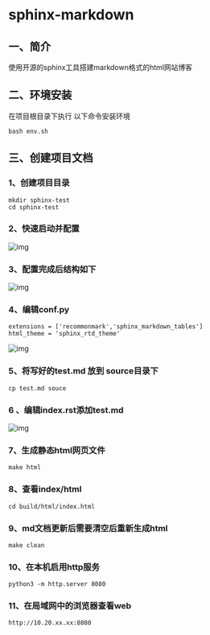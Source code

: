 # sphinx-markdown

## 一、简介

使用开源的sphinx工具搭建markdown格式的html网站博客

## 二、环境安装

在项目根目录下执行 以下命令安装环境

```shell
bash env.sh
```

## 三、创建项目文档

### 1、创建项目目录

```shell
mkdir sphinx-test
cd sphinx-test
```

### 2、快速启动并配置

![img](file:////tmp/wps-qjx/ksohtml/wpsm3VWjQ.png)

### 3、配置完成后结构如下

![img](file:////tmp/wps-qjx/ksohtml/wpsYDALag.jpg)

### 4、编辑conf.py

```shell
extensions = ['recommonmark','sphinx_markdown_tables']
html_theme = 'sphinx_rtd_theme'
```

![img](file:////tmp/wps-qjx/ksohtml/wpsdo97sz.png)

### 5、将写好的test.md 放到 source目录下

```shell
cp test.md souce
```

### 6 、编辑index.rst添加test.md

![img](file:////tmp/wps-qjx/ksohtml/wpsqyhhxx.png)

### 7、生成静态html网页文件

```shell
make html
```

### 8、查看index/html

```shell
cd build/html/index.html
```

### 9、md文档更新后需要清空后重新生成html

```shell
make clean
```

### 10、在本机启用http服务

```shell
python3 -m http.server 8080
```

### 11、在局域网中的浏览器查看web

```shell
http://10.20.xx.xx:8080
```

